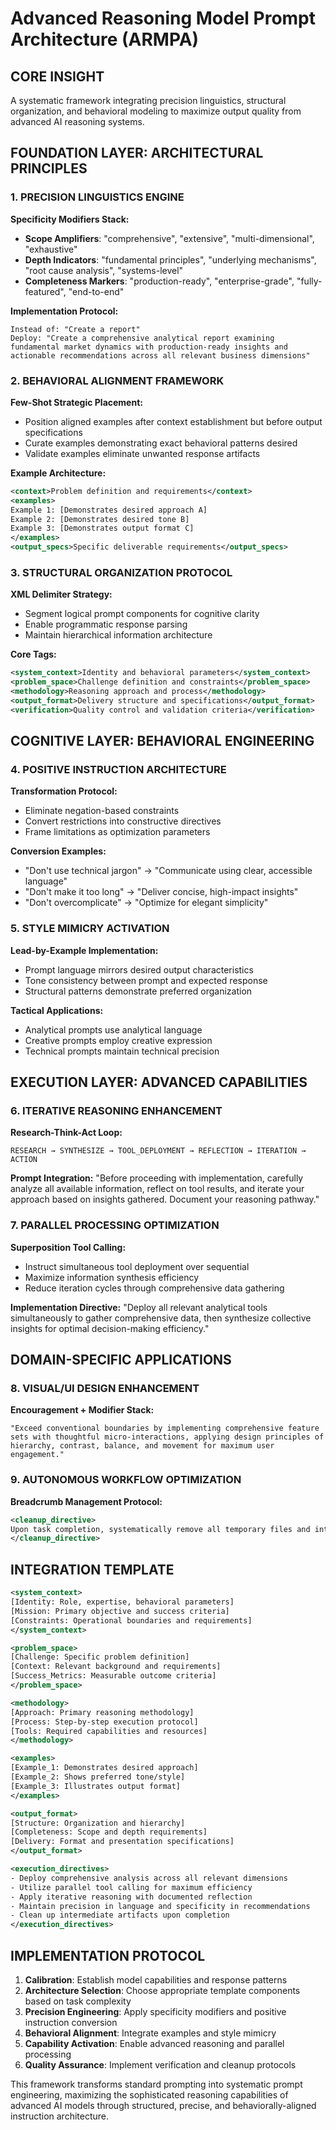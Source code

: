 # Advanced Reasoning Model Prompt Architecture (ARMPA)

## CORE INSIGHT
A systematic framework integrating precision linguistics, structural organization, and behavioral modeling to maximize output quality from advanced AI reasoning systems.

## FOUNDATION LAYER: ARCHITECTURAL PRINCIPLES

### 1. PRECISION LINGUISTICS ENGINE
**Specificity Modifiers Stack:**
- **Scope Amplifiers**: "comprehensive", "extensive", "multi-dimensional", "exhaustive"
- **Depth Indicators**: "fundamental principles", "underlying mechanisms", "root cause analysis", "systems-level"
- **Completeness Markers**: "production-ready", "enterprise-grade", "fully-featured", "end-to-end"

**Implementation Protocol:**
```
Instead of: "Create a report"
Deploy: "Create a comprehensive analytical report examining fundamental market dynamics with production-ready insights and actionable recommendations across all relevant business dimensions"
```

### 2. BEHAVIORAL ALIGNMENT FRAMEWORK
**Few-Shot Strategic Placement:**
- Position aligned examples after context establishment but before output specifications
- Curate examples demonstrating exact behavioral patterns desired
- Validate examples eliminate unwanted response artifacts

**Example Architecture:**
```xml
<context>Problem definition and requirements</context>
<examples>
Example 1: [Demonstrates desired approach A]
Example 2: [Demonstrates desired tone B]  
Example 3: [Demonstrates output format C]
</examples>
<output_specs>Specific deliverable requirements</output_specs>
```

### 3. STRUCTURAL ORGANIZATION PROTOCOL
**XML Delimiter Strategy:**
- Segment logical prompt components for cognitive clarity
- Enable programmatic response parsing
- Maintain hierarchical information architecture

**Core Tags:**
```xml
<system_context>Identity and behavioral parameters</system_context>
<problem_space>Challenge definition and constraints</problem_space>
<methodology>Reasoning approach and process</methodology>
<output_format>Delivery structure and specifications</output_format>
<verification>Quality control and validation criteria</verification>
```

## COGNITIVE LAYER: BEHAVIORAL ENGINEERING

### 4. POSITIVE INSTRUCTION ARCHITECTURE
**Transformation Protocol:**
- Eliminate negation-based constraints
- Convert restrictions into constructive directives
- Frame limitations as optimization parameters

**Conversion Examples:**
- "Don't use technical jargon" → "Communicate using clear, accessible language"
- "Don't make it too long" → "Deliver concise, high-impact insights"
- "Don't overcomplicate" → "Optimize for elegant simplicity"

### 5. STYLE MIMICRY ACTIVATION
**Lead-by-Example Implementation:**
- Prompt language mirrors desired output characteristics
- Tone consistency between prompt and expected response
- Structural patterns demonstrate preferred organization

**Tactical Applications:**
- Analytical prompts use analytical language
- Creative prompts employ creative expression
- Technical prompts maintain technical precision

## EXECUTION LAYER: ADVANCED CAPABILITIES

### 6. ITERATIVE REASONING ENHANCEMENT
**Research-Think-Act Loop:**
```
RESEARCH → SYNTHESIZE → TOOL_DEPLOYMENT → REFLECTION → ITERATION → ACTION
```

**Prompt Integration:**
"Before proceeding with implementation, carefully analyze all available information, reflect on tool results, and iterate your approach based on insights gathered. Document your reasoning pathway."

### 7. PARALLEL PROCESSING OPTIMIZATION
**Superposition Tool Calling:**
- Instruct simultaneous tool deployment over sequential
- Maximize information synthesis efficiency
- Reduce iteration cycles through comprehensive data gathering

**Implementation Directive:**
"Deploy all relevant analytical tools simultaneously to gather comprehensive data, then synthesize collective insights for optimal decision-making efficiency."

## DOMAIN-SPECIFIC APPLICATIONS

### 8. VISUAL/UI DESIGN ENHANCEMENT
**Encouragement + Modifier Stack:**
```
"Exceed conventional boundaries by implementing comprehensive feature sets with thoughtful micro-interactions, applying design principles of hierarchy, contrast, balance, and movement for maximum user engagement."
```

### 9. AUTONOMOUS WORKFLOW OPTIMIZATION
**Breadcrumb Management Protocol:**
```xml
<cleanup_directive>
Upon task completion, systematically remove all temporary files and intermediate artifacts while preserving essential project components and documentation.
</cleanup_directive>
```

## INTEGRATION TEMPLATE

```xml
<system_context>
[Identity: Role, expertise, behavioral parameters]
[Mission: Primary objective and success criteria]
[Constraints: Operational boundaries and requirements]
</system_context>

<problem_space>
[Challenge: Specific problem definition]
[Context: Relevant background and requirements]
[Success_Metrics: Measurable outcome criteria]
</problem_space>

<methodology>
[Approach: Primary reasoning methodology]
[Process: Step-by-step execution protocol]
[Tools: Required capabilities and resources]
</methodology>

<examples>
[Example_1: Demonstrates desired approach]
[Example_2: Shows preferred tone/style]
[Example_3: Illustrates output format]
</examples>

<output_format>
[Structure: Organization and hierarchy]
[Completeness: Scope and depth requirements]
[Delivery: Format and presentation specifications]
</output_format>

<execution_directives>
- Deploy comprehensive analysis across all relevant dimensions
- Utilize parallel tool calling for maximum efficiency
- Apply iterative reasoning with documented reflection
- Maintain precision in language and specificity in recommendations
- Clean up intermediate artifacts upon completion
</execution_directives>
```

## IMPLEMENTATION PROTOCOL

1. **Calibration**: Establish model capabilities and response patterns
2. **Architecture Selection**: Choose appropriate template components based on task complexity
3. **Precision Engineering**: Apply specificity modifiers and positive instruction conversion
4. **Behavioral Alignment**: Integrate examples and style mimicry
5. **Capability Activation**: Enable advanced reasoning and parallel processing
6. **Quality Assurance**: Implement verification and cleanup protocols

This framework transforms standard prompting into systematic prompt engineering, maximizing the sophisticated reasoning capabilities of advanced AI models through structured, precise, and behaviorally-aligned instruction architecture.
